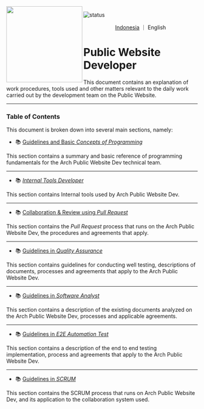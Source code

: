 
<!--https://user-images.githubusercontent.com/5713670/87202985-820dcb80-c2b6-11ea-9f56-7ec461c497c3.gif-->
<img align='left' src='https://octodex.github.com/images/hula_loop_octodex03.gif' width='200'>

![status](https://img.shields.io/badge/status-review-yellow)
<!-- ![status](https://img.shields.io/badge/status-up-brightgreen) -->

<p align="center">
   <a href="https://shennawardana23.github.io/pba-tech-handbook" >Indonesia</a>
  ｜
  English
</p>

# Public Website **Developer**

This document contains an explanation of work procedures, tools used and other matters relevant to the daily work carried out by the development team on the Public Website.

---

### Table of Contents

This document is broken down into several main sections, namely:

- 📚 [Guidelines and Basic _Concepts of Programming_](programming-concepts.md)

This section contains a summary and basic reference of programming fundamentals for the Arch Public Website Dev technical team.

---

- 📚 [_Internal Tools Developer_](internal-tools-development.md)

This section contains Internal tools used by Arch Public Website Dev.

---

- 📚 [Collaboration & Review using _Pull Request_](pull-request-workflow.md)

This section contains the _Pull Request_ process that runs on the Arch Public Website Dev, the procedures and agreements that apply.

---

- 📚 [Guidelines in _Quality Assurance_](quality-assurance.md)

This section contains guidelines for conducting well testing, descriptions of documents, processes and agreements that apply to the Arch Public Website Dev.

---

- 📚 [Guidelines in _Software Analyst_](software-analyst.md)

This section contains a description of the existing documents analyzed on the Arch Public Website Dev, processes and applicable agreements.

---

- 📚 [Guidelines in _E2E Automation Test_](e2e-automate-test-development.md)

This section contains a description of the end to end testing implementation, process and agreements that apply to the Arch Public Website Dev.

---

- 📚 [Guidelines in _SCRUM_](scrum.md)

This section contains the SCRUM process that runs on Arch Public Website Dev, and its application to the collaboration system used.
